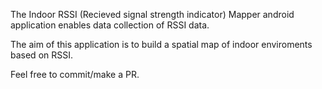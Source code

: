 The Indoor RSSI (Recieved signal strength indicator) Mapper android application enables data collection of RSSI data. 

The aim of this application is to build a spatial map of indoor enviroments based on RSSI.

Feel free to commit/make a PR.
